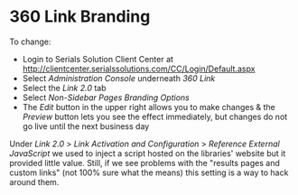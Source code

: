 # 360 Link Branding

To change:

- Login to Serials Solution Client Center at http://clientcenter.serialssolutions.com/CC/Login/Default.aspx
- Select _Administration Console_ underneath _360 Link_
- Select the _Link 2.0_ tab
- Select _Non-Sidebar Pages Branding Options_
- The _Edit_ button in the upper right allows you to make changes & the _Preview_ button lets you see the effect immediately, but changes do not go live until the next business day

Under _Link 2.0_ > _Link Activation and Configuration_ > _Reference External JavaScript_ we used to inject a script hosted on the libraries' website but it provided little value. Still, if we see problems with the "results pages and custom links" (not 100% sure what the means) this setting is a way to hack around them.
